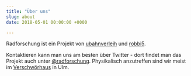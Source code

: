 ```yaml
---
title: "Über uns"
slug: about
date: 2018-05-01 00:00:00 +0000

---
```

Radforschung ist ein Projekt von [ubahnverleih](https://blattspinat.com) und [robbi5](https://robbi5.de).

Kontaktieren kann man uns am besten über Twitter - dort findet man das Projekt auch unter [@radforschung](https://twitter.com/radforschung). Physikalisch anzutreffen sind wir meist im [Verschwörhaus](https://verschwoerhaus.de) in Ulm.